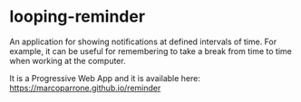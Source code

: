 # looping-reminder

An application for showing notifications at defined intervals of time. For example, it can be useful for remembering to take a break from time to time when working at the computer.

It is a Progressive Web App and it is available here: https://marcoparrone.github.io/reminder
